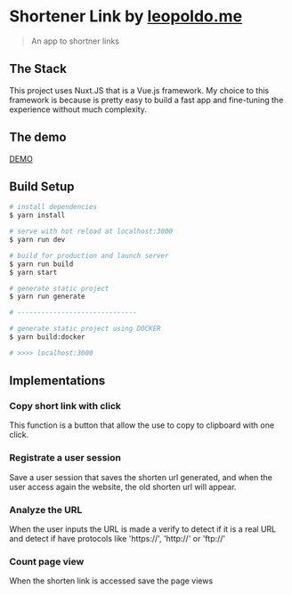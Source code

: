 # Shortener Link by [leopoldo.me](https://leopoldo.me)

> An app to shortner links

## The Stack
This project uses Nuxt.JS that is a Vue.js framework. My choice to this framework is because is pretty easy to build a fast app and fine-tuning the experience without much complexity.

## The demo
[DEMO](http://shortener.leopoldo.me/)

## Build Setup

``` bash
# install dependencies
$ yarn install

# serve with hot reload at localhost:3000
$ yarn run dev

# build for production and launch server
$ yarn run build
$ yarn start

# generate static project
$ yarn run generate

# ------------------------------

# generate static project using DOCKER
$ yarn build:docker

# >>>> localhost:3000
```

## Implementations

### Copy short link with click
This function is a button that allow the use to copy to clipboard with one click.

### Registrate a user session 
Save a user session that saves the shorten url generated, and when the user access again the website, the old shorten url will appear.

### Analyze the URL
When the user inputs the URL is made a verify to detect if it is a real URL and detect if have protocols like 'https://', 'http://' or 'ftp://'

### Count page view
When the shorten link is accessed save the page views


